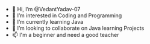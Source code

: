 - 👋 Hi, I’m @VedantYadav-07
- 👀 I’m interested in Coding and Programming
- 🌱 I’m currently learning Java
- 💞️ I’m looking to collaborate on Java learning Projects
- 📫 I'm a beginner and need a good teacher

<!---
VedantYadav-07/VedantYadav-07 is a ✨ special ✨ repository because its `README.md` (this file) appears on your GitHub profile.
You can click the Preview link to take a look at your changes.
--->
